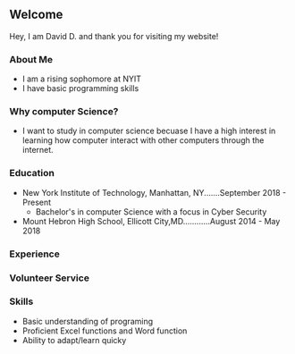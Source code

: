 ## Welcome 

Hey, I am David D. and thank you for visiting my website!

### About Me
* I am a rising sophomore at NYIT <br>
* I have basic programming skills <br>


### Why computer Science?
 * I want to study in computer science becuase I have a high interest in learning how
 computer interact with other computers through the internet.


### Education
* New York Institute of Technology, Manhattan, NY.......September 2018 - Present
	* Bachelor's in computer Science with a focus in Cyber Security <br>
* Mount Hebron High School, Ellicott City,MD............August 2014 - May 2018


### Experience



### Volunteer Service

### Skills
* Basic understanding of programing 
* Proficient Excel functions and Word function 
* Ability to adapt/learn quicky


